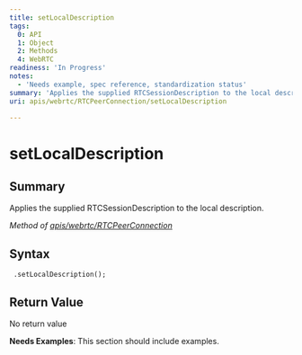 ```yaml
---
title: setLocalDescription
tags:
  0: API
  1: Object
  2: Methods
  4: WebRTC
readiness: 'In Progress'
notes:
  - 'Needs example, spec reference, standardization status'
summary: 'Applies the supplied RTCSessionDescription to the local description.'
uri: apis/webrtc/RTCPeerConnection/setLocalDescription

---
```

# setLocalDescription

## Summary

Applies the supplied RTCSessionDescription to the local description.

*Method of [apis/webrtc/RTCPeerConnection](/apis/webrtc/RTCPeerConnection)*

## Syntax

``` {.js}
 .setLocalDescription();
```

## Return Value

No return value

**Needs Examples**: This section should include examples.

